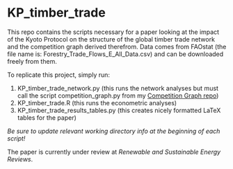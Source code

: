 # KP_timber_trade

This repo contains the scripts necessary for a paper looking at the impact of the Kyoto Protocol on the structure of the global timber trade network and the competition graph derived therefrom. Data comes from FAOstat (the file name is: Forestry_Trade_Flows_E_All_Data.csv) and can be downloaded freely from them.

To replicate this project, simply run:

1. KP_timber_trade_network.py (this runs the network analyses but must call the script competition_graph.py from my [Competition Graph repo](https://github.com/cat-astrophic/competition_graph))
2. KP_timber_trade.R (this runs the econometric analyses)
3. KP_timber_trade_results_tables.py (this creates nicely formatted LaTeX tables for the paper)

*Be sure to update relevant working directory info at the beginning of each script!*

The paper is currently under review at *Renewable and Sustainable Energy Reviews*.
